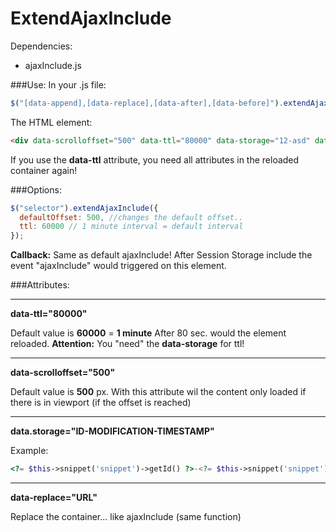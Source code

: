 ExtendAjaxInclude
======

Dependencies:
- ajaxInclude.js


###Use:
In your .js file:
```js
$("[data-append],[data-replace],[data-after],[data-before]").extendAjaxInclude();
```
The HTML element:
```html
<div data-scrolloffset="500" data-ttl="80000" data-storage="12-asd" data-replace="index.html">Hello, world!</div>
```
If you use the __data-ttl__ attribute, you need all attributes in the reloaded container again!

###Options:
```js
$("selector").extendAjaxInclude({
  defaultOffset: 500, //changes the default offset..
  ttl: 60000 // 1 minute interval = default interval
});
```
__Callback:__
Same as default ajaxInclude!
After Session Storage include the event "ajaxInclude" would triggered on this element.

###Attributes:

---
__data-ttl="80000"__

Default value is __60000__ = __1 minute__
After 80 sec. would the element reloaded.
__Attention:__
You "need" the __data-storage__ for ttl!

---

__data-scrolloffset="500"__

Default value is __500__ px.
With this attribute wil the content only loaded if there is in viewport (if the offset is reached)

---

__data.storage="ID-MODIFICATION-TIMESTAMP"__

Example:
```php
<?= $this->snippet('snippet')->getId() ?>-<?= $this->snippet('snippet')->getSnippet()->getModificationDate() ?>
```

---
__data-replace="URL"__

Replace the container... like ajaxInclude (same function)
